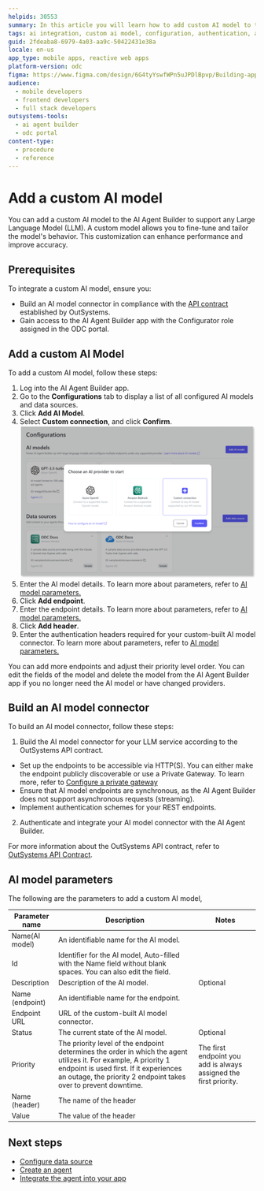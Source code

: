 ```yaml
---
helpids: 30553
summary: In this article you will learn how to add custom AI model to the AI Agent Builder app.
tags: ai integration, custom ai model, configuration, authentication, api
guid: 2fdeaba8-6979-4a03-aa9c-50422431e38a
locale: en-us
app_type: mobile apps, reactive web apps
platform-version: odc
figma: https://www.figma.com/design/6G4tyYswfWPn5uJPDlBpvp/Building-apps?m=auto&node-id=5302-572&t=fjpPZauR2aOAen2p-1
audience:
  - mobile developers
  - frontend developers
  - full stack developers
outsystems-tools:
  - ai agent builder
  - odc portal
content-type:
  - procedure
  - reference
---
```


# Add a custom AI model 

You can add a custom AI model to the AI Agent Builder to support any Large Language Model (LLM). A custom model allows you to fine-tune and tailor the model's behavior. This customization can enhance performance and improve accuracy. 

## Prerequisites

To integrate a custom AI model, ensure you:

- Build an AI model connector in compliance with the [API contract](aiab-custom-model-api-contract.md) established by OutSystems.
- Gain access to the AI Agent Builder app with the Configurator role assigned in the ODC portal.

## Add a custom AI Model

To add a custom AI model, follow these steps:

1. Log into the AI Agent Builder app.
1. Go to the **Configurations** tab to display a list of all configured AI models and data sources.
1. Click **Add AI Model**.
1. Select **Custom connection**, and click **Confirm**.
  ![Screenshot showing the AI Agent Builder app with a dialog box to choose an AI provider. Options include Azure OpenAI, Amazon Bedrock, and Custom connection.](images/add-custom-ai-model.png "Screenshot of adding a custom AI model in AI Agent Builder")
1. Enter the AI model details. To learn more about parameters, refer to [AI model parameters.](#ai-model-parameters)
1. Click **Add endpoint**.
1. Enter the endpoint details. To learn more about parameters, refer to [AI model parameters.](#ai-model-parameters)
1. Click **Add header**.
1. Enter the authentication headers required for your custom-built AI model connector. To learn more about parameters, refer to [AI model parameters.](#ai-model-parameters)

You can add more endpoints and adjust their priority level order. You can edit the fields of the model and delete the model from the AI Agent Builder app if you no longer need the AI model or have changed providers.

## Build an AI model connector

To build an AI model connector, follow these steps:

1. Build the AI model connector for your LLM service according to the OutSystems API contract.
  * Set up the endpoints to be accessible via HTTP(S). You can either make the endpoint publicly discoverable or use a Private Gateway. To learn more, refer to [Configure a private gateway](../../../manage-platform-app-lifecycle/private-gateway.md)
  * Ensure that AI model endpoints are synchronous, as the AI Agent Builder does not support asynchronous requests (streaming).
  * Implement authentication schemes for your REST endpoints.
2. Authenticate and integrate your AI model connector with the AI Agent Builder.

For more information about the OutSystems API contract, refer to [OutSystems API Contract](aiab-custom-model-api-contract.md).

## AI model parameters

The following are the parameters to add a custom AI model,

| Parameter name| Description | Notes |
|--|----|--|
| Name(AI model)  | An identifiable name for the AI model. | |
| Id              | Identifier for the AI model, Auto-filled with the Name field without blank spaces. You can also edit the field. |  |
| Description     |  Description of the AI model. | Optional |
| Name (endpoint) | An identifiable name for the endpoint. |  |
| Endpoint URL    | URL of the custom-built AI model connector. | |
| Status          | The current state of the AI model.  | Optional |
| Priority        | The priority level of the endpoint determines the order in which the agent utilizes it. For example, A priority 1 endpoint is used first. If it experiences an outage, the priority 2 endpoint takes over to prevent downtime.  | The first endpoint you add is always assigned the first priority. |
| Name (header)   | The name of the header  | |
| Value           | The value of the header | |

## Next steps

* [Configure data source](../configure-data-source/intro.md)
* [Create an agent](../create-agent.md)
* [Integrate the agent into your app](../integrate-agent.md)
